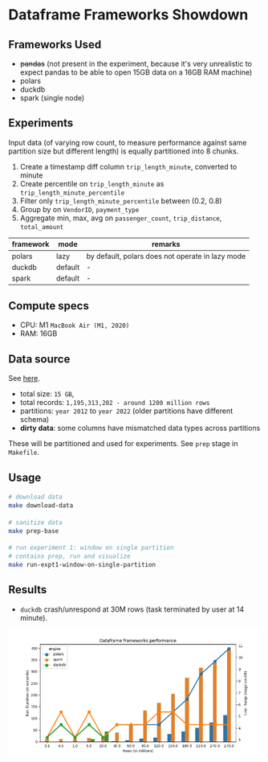 # Dataframe Frameworks Showdown

## Frameworks Used

- ~~pandas~~ (not present in the experiment, because it's very unrealistic to expect pandas to be able to open 15GB data on a 16GB RAM machine)
- polars
- duckdb
- spark (single node)

## Experiments

Input data (of varying row count, to measure performance against same partition size but different length) is equally partitioned into 8 chunks.

1. Create a timestamp diff column `trip_length_minute`, converted to minute
2. Create percentile on `trip_length_minute` as `trip_length_minute_percentile`
3. Filter only `trip_length_minute_percentile` between (0.2, 0.8)
4. Group by on `VendorID`, `payment_type`
5. Aggregate min, max, avg on `passenger_count`, `trip_distance`, `total_amount`

| framework | mode    | remarks                                          |
| --------- | ------- | ------------------------------------------------ |
| polars    | lazy    | by default, polars does not operate in lazy mode |
| duckdb    | default | -                                                |
| spark     | default | -                                                |

## Compute specs

- CPU: M1 `MacBook Air (M1, 2020)`
- RAM: 16GB

## Data source

See [here](src/utils/download_dataset.sh).

- total size: `15 GB`,
- total records: `1,195,313,202 - around 1200 million rows`
- partitions: `year 2012` to `year 2022` (older partitions have different schema)
- **dirty data**: some columns have mismatched data types across partitions

These will be partitioned and used for experiments. See `prep` stage in `Makefile`.

## Usage

```bash
# download data
make download-data

# sanitize data
make prep-base

# run experiment 1: window on single partition
# contains prep, run and visualize
make run-expt1-window-on-single-partition
```

## Results

- `duckdb` crash/unrespond at 30M rows (task terminated by user at 14 minute).

![result](images/result.png)
